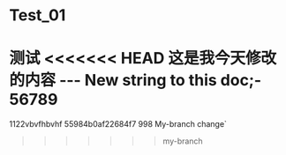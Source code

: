 # Test_01
测试
<<<<<<< HEAD
这是我今天修改的内容 ---
New string to this doc;-
56789
=======
1122vbvfhbvhf
55984b0af22684f7
998 My-branch change`
>>>>>>> my-branch

